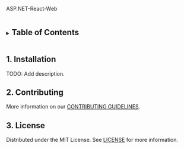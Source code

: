 ASP.NET-React-Web

<!-- TABLE OF CONTENTS -->
<details closed="closed">
  <summary><h2 style="display: inline-block">Table of Contents</h2></summary>
  <ol>
    <li><a href="#1-installation">Installation</a></li>
    <li><a href="#2-contributing">Contributing</a></li>
    <li><a href="#3-license">License</a></li>
  </ol>
</details>

## 1. Installation
TODO: Add description.

## 2. Contributing
More information on our [CONTRIBUTING GUIDELINES](/CONTRIBUTING.md).

## 3. License
Distributed under the MIT License. See
[LICENSE](https://github.com/shunmaruko/ASP.NET-React-Web/blob/master/LICENSE.txt) for more information.